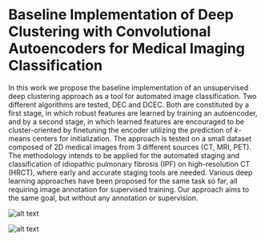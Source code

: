 # Baseline Implementation of Deep Clustering with Convolutional Autoencoders for Medical Imaging Classification

In this work we propose the baseline implementation of an unsupervised deep clustering approach as a tool for automated image classification. Two different algorithms are tested, DEC and DCEC. Both are constituted by a first stage, in which robust features are learned by training an autoencoder, and by a second stage, in which learned features are encouraged to be cluster-oriented by finetuning the encoder utilizing the prediction of $k$-means centers for initialization. The approach is tested on a small dataset composed of 2D medical images from 3 different sources (CT, MRI, PET). The methodology intends to be applied for the automated staging and classification of idiopathic pulmonary fibrosis (IPF) on high-resolution CT (HRCT), where early and accurate staging tools are needed. Various deep learning approaches have been proposed for the same task so far, all requiring image annotation for supervised training. Our approach aims to the same goal, but without any annotation or supervision.

![alt text](https://github.com/fquaren/Deep-Clustering-with-Convolutional-Autoencoders/blob/master/reports/figures/DEC.svg)

![alt text](https://github.com/fquaren/Deep-Clustering-with-Convolutional-Autoencoders/blob/master/reports/figures/DCEC.svg)
